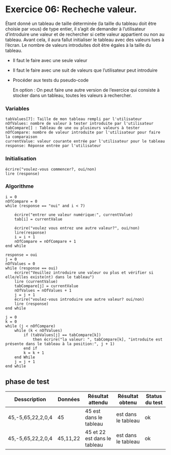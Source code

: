 # Exercice 06: Recheche valeur.

Étant donné un tableau de taille déterminée (la taille du tableau doit être choisie par vous) de
type entier, il s’agit de demander à l’utilisateur d’introduire une valeur et de rechercher si cette
valeur appartient ou non au tableau.
Avant cela, il aura fallut initialiser le tableau avec des valeurs lues à l’écran. Le nombre de
valeurs introduites doit être égales à la taille du tableau.

- Il faut le faire avec une seule valeur
- Il faut le faire avec une suit de valeurs que l’utilisateur peut introduire
- Procéder aux tests du pseudo-code

  En option :
  On peut faire une autre version de l’exercice qui consiste à stocker dans un tableau, toutes les
  valeurs à rechercher.

### Variables

```
tabValues[7]: Taille de mon tableau rempli par l'utilisateur
nOfValues: nombre de valeur à tester introduite par l'utilisateur
tabCompare[] : Tableau de une ou plusieurs valeurs à tester
nOfCompare: nombre de valeur introduite par l'utilisateur pour faire la comparaison
currentValue: valeur courante entrée par l'utilisateur pour le tableau
response: Réponse entrée par l'utilisateur
```

### Initialisation

```
écrire("voulez-vous commencer?, oui/non)
lire (response)
```

### Algorithme

```
i = 0
nOfCompare = 0
while (response == "oui" and i < 7)

    écrire("entrer une valeur numérique:", currentValue)
    tab[i] = currentValue

    écrire("voulez vous entrez une autre valeur?", oui/non)
    lire(response)
    i = i + 1
    nOfCompare = nOfCompare + 1
end while

response = oui
j = 0
nOfValues = 0
while (response == oui)
    écrire("Veuillez introduire une valeur ou plus et vérifier si elle/elles existe(nt) dans le tableau")
    lire (currentValue)
    tabCompare[j] = currentValue
    nOfValues = nOfValues + 1
    j = j + 1
    écrire("voulez-vous introduire une autre valeur? oui/non)
    lire (response)
end while

j = 0
k = 0
while (j < nOfCompare)
    while (k < nOfValues)
        if (tabValues[j] == tabCompare[k])
            then écrire("la valeur: ", tabCompare[k], "introduite est présente dans le tableau à la position:", j + 1)
        end if
        k = k + 1
    end While
    j = j + 1
end while

```

## phase de test

| Desscription      | Données  | Résultat attendu             | Résultat obtenu     | Status du test |
| ----------------- | -------- | ---------------------------- | ------------------- | -------------- |
| 45,-5,65,22,2,0,4 | 45       | 45 est dans le tableau       | est dans le tableau | ok             |
| 45,-5,65,22,2,0,4 | 45,11,22 | 45 et 22 est dans le tableau | est dans le tableau | ok             |

